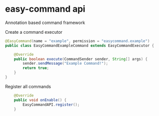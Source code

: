 # easy-command api
Annotation based command framework

Create a command executor
```java
@EasyCommand(name = "example", permission = "easycommand.example")
public class EasyCommandExampleCommand extends EasyCommandExecutor {

    @Override
    public boolean execute(CommandSender sender, String[] args) {
        sender.sendMessage("Example Command!");
        return true;
    }
}
```
Register all commands
```java
    @Override
    public void onEnable() {
        EasyCommandAPI.register();
    }
```
